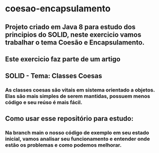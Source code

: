 # coesao-encapsulamento

## Projeto criado em Java 8 para estudo dos principios do SOLID, neste exercicio vamos trabalhar o tema Coesão e Encapsulamento.
## Este exercicio faz parte de um artigo

## SOLID - Tema: Classes Coesas
### As classes coesas são vitais em sistema orientado a objetos. Elas são mais simples de serem mantidas, possuem menos código e seu reúso é mais fácil.

## Como usar esse repositório para estudo:

### Na branch main o nosso código de exemplo em seu estado inicial, vamos analisar seu funcionamento e entender onde estão os problemas e como podemos melhorar.
